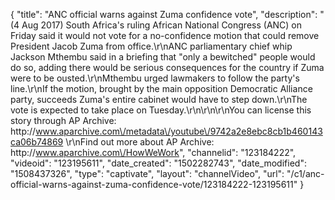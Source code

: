 {
    "title": "ANC official warns against Zuma confidence vote",
    "description": "(4 Aug 2017) South Africa's ruling African National Congress (ANC) on Friday said it would not vote for a no-confidence motion that could remove President Jacob Zuma from office.\r\nANC parliamentary chief whip Jackson Mthembu said in a briefing that \"only a bewitched\" people would do so, adding there would be serious consequences for the country if Zuma were to be ousted.\r\nMthembu urged lawmakers to follow the party's line.\r\nIf the motion, brought by the main opposition Democratic Alliance party, succeeds Zuma's entire cabinet would have to step down.\r\nThe vote is expected to take place on Tuesday.\r\n\r\n\r\nYou can license this story through AP Archive: http:\/\/www.aparchive.com\/metadata\/youtube\/9742a2e8ebc8cb1b460143ca06b74869 \r\nFind out more about AP Archive: http:\/\/www.aparchive.com\/HowWeWork",
    "channelid": "123184222",
    "videoid": "123195611",
    "date_created": "1502282743",
    "date_modified": "1508437326",
    "type": "captivate",
    "layout": "channelVideo",
    "url": "\/c1\/anc-official-warns-against-zuma-confidence-vote\/123184222-123195611"
}